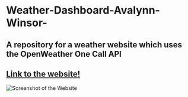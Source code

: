 # Weather-Dashboard-Avalynn-Winsor-
## A repository for a weather website which uses the OpenWeather One Call API
## [Link to the website!](https://avalynnw.github.io/Weather-Dashboard-Avalynn-Winsor-/)
![Screenshot of the Website]()